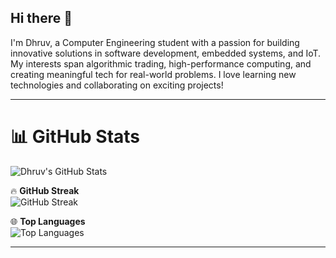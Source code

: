 ## Hi there 👋

I'm Dhruv, a Computer Engineering student with a passion for building innovative solutions in software development, embedded systems, and IoT. My interests span algorithmic trading, high-performance computing, and creating meaningful tech for real-world problems. I love learning new technologies and collaborating on exciting projects!

---

# 📊 GitHub Stats  

![Dhruv's GitHub Stats](https://github-readme-stats.vercel.app/api?username=your-github-username&show_icons=true&theme=tokyonight)  

🔥 **GitHub Streak**  
![GitHub Streak](https://github-readme-streak-stats.herokuapp.com/?user=your-github-username&theme=tokyonight)  

🌐 **Top Languages**  
![Top Languages](https://github-readme-stats.vercel.app/api/top-langs/?username=your-github-username&layout=compact&theme=tokyonight)

---

<!--
**dhruvds12/dhruvds12** is a ✨ _special_ ✨ repository because its `README.md` (this file) appears on your GitHub profile.

Here are some ideas to get you started:

- 🔭 I’m currently working on ...
- 🌱 I’m currently learning ...
- 👯 I’m looking to collaborate on ...
- 🤔 I’m looking for help with ...
- 💬 Ask me about ...
- 📫 How to reach me: ...
- 😄 Pronouns: ...
- ⚡ Fun fact: ...
-->
